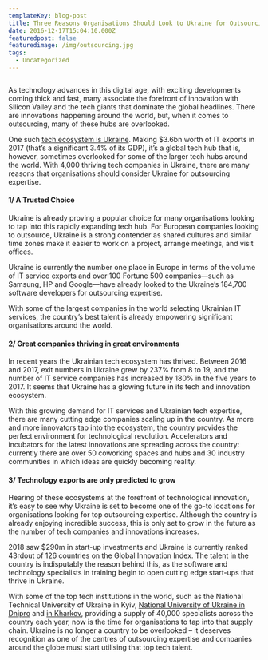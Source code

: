 ```yaml
---
templateKey: blog-post
title: Three Reasons Organisations Should Look to Ukraine for Outsourcing Expertise
date: 2016-12-17T15:04:10.000Z
featuredpost: false
featuredimage: /img/outsourcing.jpg
tags:
  - Uncategorized
---
```

![]()

<!--StartFragment-->

As technology advances in this digital age, with exciting developments coming thick and fast, many associate the forefront of innovation with Silicon Valley and the tech giants that dominate the global headlines. There are innovations happening around the world, but, when it comes to outsourcing, many of these hubs are overlooked.

One such [tech ecosystem is Ukraine](http://data.unit.city/tech-guide/Tech_Ecosystem_Guide_To_Ukraine_En.pdf). Making $3.6bn worth of IT exports in 2017 (that’s a significant 3.4% of its GDP), it’s a global tech hub that is, however, sometimes overlooked for some of the larger tech hubs around the world. With 4,000 thriving tech companies in Ukraine, there are many reasons that organisations should consider Ukraine for outsourcing expertise.

#### 1/ A Trusted Choice

Ukraine is already proving a popular choice for many organisations looking to tap into this rapidly expanding tech hub. For European companies looking to outsource, Ukraine is a strong contender as shared cultures and similar time zones make it easier to work on a project, arrange meetings, and visit offices.

Ukraine is currently the number one place in Europe in terms of the volume of IT service exports and over 100 Fortune 500 companies—such as Samsung, HP and Google—have already looked to the Ukraine’s 184,700 software developers for outsourcing expertise.

With some of the largest companies in the world selecting Ukrainian IT services, the country’s best talent is already empowering significant organisations around the world.

#### 2/ Great companies thriving in great environments

In recent years the Ukrainian tech ecosystem has thrived. Between 2016 and 2017, exit numbers in Ukraine grew by 237% from 8 to 19, and the number of IT service companies has increased by 180% in the five years to 2017. It seems that Ukraine has a glowing future in its tech and innovation ecosystem.

With this growing demand for IT services and Ukrainian tech expertise, there are many cutting edge companies scaling up in the country. As more and more innovators tap into the ecosystem, the country provides the perfect environment for technological revolution. Accelerators and incubators for the latest innovations are spreading across the country: currently there are over 50 coworking spaces and hubs and 30 industry communities in which ideas are quickly becoming reality.

#### 3/ Technology exports are only predicted to grow

Hearing of these ecosystems at the forefront of technological innovation, it’s easy to see why Ukraine is set to become one of the go-to locations for organisations looking for top outsourcing expertise. Although the country is already enjoying incredible success, this is only set to grow in the future as the number of tech companies and innovations increases.

2018 saw $290m in start-up investments and Ukraine is currently ranked 43rdout of 126 countries on the Global Innovation Index. The talent in the country is indisputably the reason behind this, as the software and technology specialists in training begin to open cutting edge start-ups that thrive in Ukraine.

With some of the top tech institutions in the world, such as the National Technical University of Ukraine in Kyiv, [National University of Ukraine in Dnipro](http://www.dnu.dp.ua/en) and [in Kharkov](http://www.univer.kharkov.ua/en), providing a supply of 40,000 specialists across the country each year, now is the time for organisations to tap into that supply chain. Ukraine is no longer a country to be overlooked – it deserves recognition as one of the centres of outsourcing expertise and companies around the globe must start utilising that top tech talent.

<!--EndFragment-->
